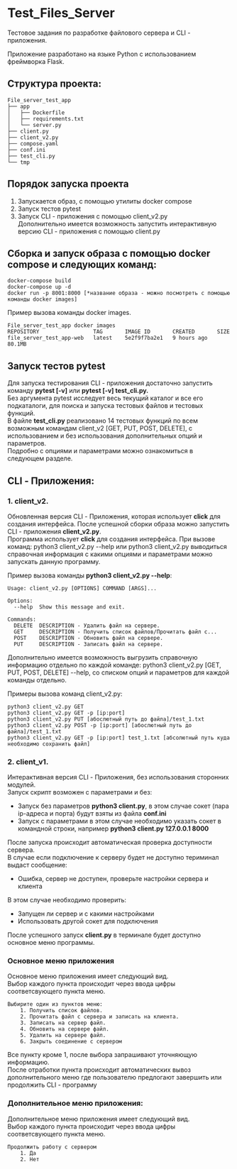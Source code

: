 # Test_Files_Server

Тестовое задания по разработке файлового сервера и CLI - приложения. 

Приложение разработано на языке Python с использованием фреймворка Flask. 

## Структура проекта:

```
File_server_test_app
├── app
│   ├── Dockerfile
│   ├── requirements.txt
│   └── server.py
├── client.py
├── client_v2.py
├── compose.yaml
├── conf.ini
├── test_cli.py
└── tmp
```

## Порядок запуска проекта
1. Запускается образ, с помощью утилиты docker compose
2. Запуск тестов pytest
3. Запуск CLI - приложения с помощью client_v2.py \
   Дополнительно имеется возможность запустить интерактивную версию CLI - приложения с помощью client.py


## Сборка и запуск образа с помощью **docker compose** и следующих команд:
```
docker-compose build
docker-compose up -d
docker run -p 8001:8000 [*название образа - можно посмотреть с помощью команды docker images]
```
Пример вызова команды docker images. 
```
File_server_test_app docker images       
REPOSITORY                 TAG       IMAGE ID       CREATED       SIZE
file_server_test_app-web   latest    5e2f9f7ba2e1   9 hours ago   80.1MB
```

## Запуск тестов pytest
Для запуска тестирования CLI - приложения достаточно запустить команду **pytest [-v]** или **pytest [-v] test_cli.py.** \
Без аргумента pytest исследует весь текущий каталог и все его подкаталоги, для поиска и запуска тестовых файлов и тестовых функций. \
В файле **test_cli.py** реализовано 14 тестовых функций по всем возможным командам client_v2 [GET, PUT, POST, DELETE], с использованием и без использования дополнительных опций и параметров. \
Подробно с опциями и параметрами можно ознакомиться в следующем разделе. 


## CLI - Приложения:
### 1. client_v2. 
Обновленная версия CLI - Приложения, которая использует **click** для создания интерфейса.
После успешной сборки образа можно запустить CLI - приложения **client_v2.py**. \
Программа использует **click** для создания интерфейса.
При вызове команд: python3 client_v2.py --help или python3 client_v2.py выводиться справочная информация с какими опциями и параметрами можно запускать данную программу.

Пример вызова команды **python3 client_v2.py --help**:

```
Usage: client_v2.py [OPTIONS] COMMAND [ARGS]...

Options:
  --help  Show this message and exit.

Commands:
  DELETE  DESCRIPTION - Удалить файл на сервере.
  GET     DESCRIPTION - Получить список файлов/Прочитать файл с...
  POST    DESCRIPTION - Обновить файл на сервере.
  PUT     DESCRIPTION - Записать файл на сервере.
```
Дополнительно имеется возможность выгрузить справочную информацию отдельно по каждой команде: python3 client_v2.py [GET, PUT, POST, DELETE] --help, со списком опций и параметров для каждой команды отдельно.

Примеры вызова команд client_v2.py:
```
python3 client_v2.py GET
python3 client_v2.py GET -p [ip:port]
python3 client_v2.py PUT [абослютный путь до файла]/test_1.txt
python3 client_v2.py POST -p [ip:port] [абослютный путь до файла]/test_1.txt
python3 client_v2.py GET -p [ip:port] test_1.txt [абсолютный путь куда необходимо сохранить файл]
```

### 2. client_v1.
Интерактивная версия CLI - Приложения, без использования сторонних модулей. \
Запуск скрипт возможен с параметрами и без:
- Запуск без параметров **python3 client.py**, в этом случае сокет (пара ip-адреса и порта) будут взяты из файла **conf.ini** 
- Запуск с параметрами в этом случае необходимо указать сокет в командной строки, например **python3 client.py 127.0.0.1 8000**

После запуска происходит автоматическая проверка доступности сервера. \
В случае если подключение к серверу будет не доступно териминал выдаст сообщение:
- Ошибка, сервер не доступен, проверьте настройки сервера и клиента

В этом случае необходимо проверить:
- Запущен ли сервер и с какими настройками
- Использовать другой сокет для подключения

После успешного запуск **client.py** в терминале будет доступно основное меню программы. 

### Основное меню приложения

Основное меню приложения имеет следующий вид. \
Выбор каждого пункта происходит через ввода цифры соответсвующего пункта меню.

```
Выбирите один из пунктов меню:
    1. Получить список файлов.
    2. Прочитать файл с сервера и записать на клиента.
    3. Записать на сервер файл.
    4. Обновить на сервере файл.
    5. Удалить на сервере файл.
    6. Закрыть соединение с сервером
```
    
Все пункту кроме 1, после выбора запрашивают уточняющую информацию. \
После отработки пункта происходит автоматических вывоз дополнительного меню где пользователю предлогают завершить или продолжить CLI - программу

### Дополнительное меню приложения:

Дополнительное меню приложения имеет следующий вид. \
Выбор каждого пункта происходит через ввода цифры соответсвующего пункта меню.
```
Продолжить работу с сервером
    1. Да
    2. Нет
```
